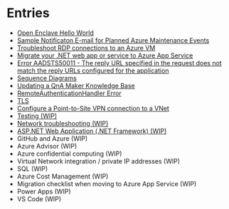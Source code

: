 # Entries
- [Open Enclave Hello World](./openenclave-helloworld.md)
- [Sample Notificaton E-mail for Planned Azure Maintenance Events](./azure/notification-for-planned-azure-maintenance-events.md)
- [Troubleshoot RDP connections to an Azure VM](./troubleshoot-rdp-connection.md)
- [Migrate your .NET web app or service to Azure App Service](./azure/dotnet-azure-migration-app-service.md)
- [Error AADSTS50011 - The reply URL specified in the request does not match the reply URLs configured for the application](azure/aad-error-aadsts50011.md)
- [Sequence Diagrams](sequence-diagrams.md)
- [Updating a QnA Maker Knowledge Base](./azure/qnamaker-update-knowledge-base.md)
- [RemoteAuthenticationHandler Error](./RemoteAuthenticationHandler-error.md)
- [TLS](./tls.md)
- [Configure a Point-to-Site VPN connection to a VNet](./vpn-gateway-howto-point-to-site.md)
- [Testing (WIP)](./testing.md)
- [Network troubleshooting (WIP)](./network-troubleshooting.md)
- [ASP.NET Web Application (.NET Framework) (WIP)](aspnet-application.md)
- GitHub and Azure (WIP)
- Azure Advisor (WIP)
- Azure confidential computing (WIP)
- Virtual Network integration / private IP addresses (WIP)
- SQL (WIP)  
- Azure Cost Management (WIP)
- Migration checklist when moving to Azure App Service (WIP)
- Power Apps (WIP)
- VS Code (WIP)